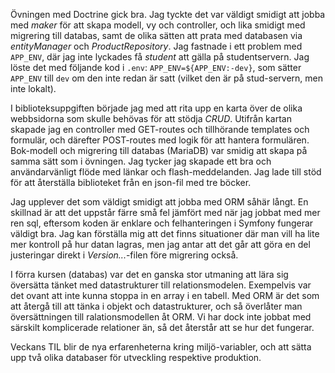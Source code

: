 Övningen med Doctrine gick bra. Jag tyckte det var väldigt smidigt att jobba med *maker* för att skapa modell, vy och controller, och lika smidigt med migrering till databas, samt de olika sätten att prata med databasen via *entityManager* och *ProductRepository*. Jag fastnade i ett problem med `APP_ENV`, där jag inte lyckades få *student* att gälla på studentservern. Jag löste det med följande kod i `.env`: `APP_ENV=${APP_ENV:-dev}`, som sätter `APP_ENV` till `dev` om den inte redan är satt (vilket den är på stud-servern, men inte lokalt).

I biblioteksuppgiften började jag med att rita upp en karta över de olika webbsidorna som skulle behövas för att stödja *CRUD*. Utifrån kartan skapade jag en controller med GET-routes och tillhörande templates och formulär, och därefter POST-routes med logik för att hantera formulären. Bok-modell och migrering till databas (MariaDB) var smidig att skapa på samma sätt som i övningen. Jag tycker jag skapade ett bra och användarvänligt flöde med länkar och flash-meddelanden. Jag lade till stöd för att återställa biblioteket från en json-fil med tre böcker.

Jag upplever det som väldigt smidigt att jobba med ORM såhär långt. En skillnad är att det uppstår färre små fel jämfört med när jag jobbat med mer ren sql, eftersom koden är enklare och felhanteringen i Symfony fungerar väldigt bra. Jag kan förställa mig att det finns situationer där man vill ha lite mer kontroll på hur datan lagras, men jag antar att det går att göra en del justeringar direkt i *Version...*-filen före migrering också.

I förra kursen (databas) var det en ganska stor utmaning att lära sig översätta tänket med datastrukturer till relationsmodelen. Exempelvis var det ovant att inte kunna stoppa in en array i en tabell. Med ORM är det som att återgå till att tänka i objekt och datastrukturer, och så överlåter man översättningen till ralationsmodellen åt ORM. Vi har dock inte jobbat med särskilt komplicerade relationer än, så det återstår att se hur det fungerar.

Veckans TIL blir de nya erfarenheterna kring miljö-variabler, och att sätta upp två olika databaser för utveckling respektive produktion.